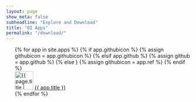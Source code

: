 ```yaml
---
layout: page
show_meta: false
subheadline: "Explore and Download"
title: "OI Apps"
permalink: "/download/"
---
```

<ul style="list-style: none;">
    {% for app in site.apps %}
		{% if app.githubicon %}
		{% assign githubicon = app.githubicon %}
		{% elsif app.github %}
		{% assign github = app.github %}
		{% else }
		{% assign githubicon = app.ref %}
		{% endif %}
		<li><img src="https://raw.githubusercontent.com/openintents/{{ githubicon }}/master/promotion/icons/ic_launcher_{{githubicon}}_512.png" width="50" alt="{{ page.title | escape_once }}"/>
		<a href="{{ site.url }}/{{ app.ref}}">{{ app.title }}</a></li>
    {% endfor %}
</ul>
